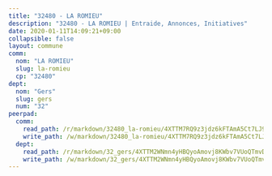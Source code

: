 ```yaml
---
title: "32480 - LA ROMIEU"
description: "32480 - LA ROMIEU | Entraide, Annonces, Initiatives"
date: 2020-01-11T14:09:21+09:00
collapsible: false
layout: commune
comm:
  nom: "LA ROMIEU"
  slug: la-romieu
  cp: "32480"
dept:
  nom: "Gers"
  slug: gers
  num: "32"
peerpad:
  comm:
    read_path: /r/markdown/32480_la-romieu/4XTTM7RQ9z3jdz6kFTAmA5Ct7LJ9VvTuKnmh5nsTtwZZ6Kcri
    write_path: /w/markdown/32480_la-romieu/4XTTM7RQ9z3jdz6kFTAmA5Ct7LJ9VvTuKnmh5nsTtwZZ6Kcri-K3TgUrJKDzYZt3gEkjRZ96mS36TppyWwrewRYoPxSujcYQthcqnMDU5Fz8kEvAyrPaW2uzrZLHQCNsmJgEeRxDhi72HmhxXv4JaA5Fr2wdweLpJJGLJv55hv5cG1XXvWoGeZuehC
  dept:
    read_path: /r/markdown/32_gers/4XTTM2WNmn4yHBQyoAmovj8KWbv7VUoQTmvDpdT3o124AgWEe
    write_path: /w/markdown/32_gers/4XTTM2WNmn4yHBQyoAmovj8KWbv7VUoQTmvDpdT3o124AgWEe-K3TgUpYJfQLfW5uoLbdwErZNx29AEkCAso1EvCZzqaD3z7aQWWvGchjPJifpsj2b2MrnxAXUWCQXyv6K9rEMDPiEmuqTRE8ziuYLh1MUbtQUwwoYxV2abqSdJr66fFRHJZtY62y8
---
```



